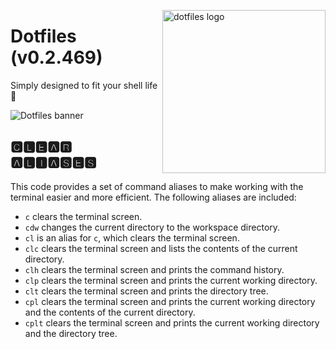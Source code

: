 <!-- markdownlint-disable MD033 MD041 MD043 -->

<img
  src="https://kura.pro/dotfiles/v2/images/logos/dotfiles.svg"
  alt="dotfiles logo"
  width="261"
  align="right"
/>

<!-- markdownlint-enable MD033 MD041 -->

# Dotfiles (v0.2.469)

Simply designed to fit your shell life 🐚

![Dotfiles banner][banner]

## 🅲🅻🅴🅰🆁 🅰🅻🅸🅰🆂🅴🆂

This code provides a set of command aliases to make working with the
terminal easier and more efficient. The following aliases are included:

- `c` clears the terminal screen.
- `cdw` changes the current directory to the workspace directory.
- `cl` is an alias for `c`, which clears the terminal screen.
- `clc` clears the terminal screen and lists the contents of the current
  directory.
- `clh` clears the terminal screen and prints the command history.
- `clp` clears the terminal screen and prints the current working
  directory.
- `clt` clears the terminal screen and prints the directory tree.
- `cpl` clears the terminal screen and prints the current working
  directory and the contents of the current directory.
- `cplt` clears the terminal screen and prints the current working
  directory and the directory tree.

[banner]: https://kura.pro/dotfiles/v2/images/titles/title-dotfiles.svg
